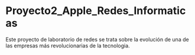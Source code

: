 # Proyecto2_Apple_Redes_Informaticas
Este proyecto de laboratorio de redes se trata sobre la evolución de una de las empresas más revolucionarias de la tecnologia.

